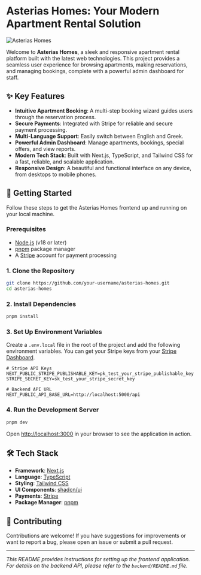 # Asterias Homes: Your Modern Apartment Rental Solution

![Asterias Homes](https://i.imgur.com/mQuYaP7.jpeg) 

Welcome to **Asterias Homes**, a sleek and responsive apartment rental platform built with the latest web technologies. This project provides a seamless user experience for browsing apartments, making reservations, and managing bookings, complete with a powerful admin dashboard for staff.

## ✨ Key Features

- **Intuitive Apartment Booking**: A multi-step booking wizard guides users through the reservation process.
- **Secure Payments**: Integrated with Stripe for reliable and secure payment processing.
- **Multi-Language Support**: Easily switch between English and Greek.
- **Powerful Admin Dashboard**: Manage apartments, bookings, special offers, and view reports.
- **Modern Tech Stack**: Built with Next.js, TypeScript, and Tailwind CSS for a fast, reliable, and scalable application.
- **Responsive Design**: A beautiful and functional interface on any device, from desktops to mobile phones.

## 🚀 Getting Started

Follow these steps to get the Asterias Homes frontend up and running on your local machine.

### Prerequisites

- [Node.js](https://nodejs.org/) (v18 or later)
- [pnpm](https://pnpm.io/) package manager
- A [Stripe](https://stripe.com/) account for payment processing

### 1. Clone the Repository

```bash
git clone https://github.com/your-username/asterias-homes.git
cd asterias-homes
```

### 2. Install Dependencies

```bash
pnpm install
```

### 3. Set Up Environment Variables

Create a `.env.local` file in the root of the project and add the following environment variables. You can get your Stripe keys from your [Stripe Dashboard](https://dashboard.stripe.com/apikeys).

```env
# Stripe API Keys
NEXT_PUBLIC_STRIPE_PUBLISHABLE_KEY=pk_test_your_stripe_publishable_key
STRIPE_SECRET_KEY=sk_test_your_stripe_secret_key

# Backend API URL
NEXT_PUBLIC_API_BASE_URL=http://localhost:5000/api 
```

### 4. Run the Development Server

```bash
pnpm dev
```

Open [http://localhost:3000](http://localhost:3000) in your browser to see the application in action.

## 🛠️ Tech Stack

- **Framework**: [Next.js](https://nextjs.org/)
- **Language**: [TypeScript](https://www.typescriptlang.org/)
- **Styling**: [Tailwind CSS](https://tailwindcss.com/)
- **UI Components**: [shadcn/ui](https://ui.shadcn.com/)
- **Payments**: [Stripe](https://stripe.com/)
- **Package Manager**: [pnpm](https://pnpm.io/)

## 🤝 Contributing

Contributions are welcome! If you have suggestions for improvements or want to report a bug, please open an issue or submit a pull request.

---

*This README provides instructions for setting up the frontend application. For details on the backend API, please refer to the `backend/README.md` file.*
